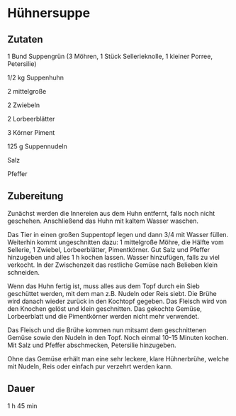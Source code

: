 # Hühnersuppe

## Zutaten

1 Bund Suppengrün (3 Möhren, 1 Stück Sellerieknolle, 1 kleiner Porree, Petersilie)

1/2 kg Suppenhuhn

2 mittelgroße

2 Zwiebeln

2 Lorbeerblätter

3 Körner Piment

125 g Suppennudeln

Salz

Pfeffer


## Zubereitung
Zunächst werden die Innereien aus dem Huhn entfernt, falls noch nicht geschehen. Anschließend das Huhn mit kaltem Wasser waschen.

Das Tier in einen großen Suppentopf legen und dann 3/4 mit Wasser füllen. Weiterhin kommt ungeschnitten dazu: 1 mittelgroße Möhre, die Hälfte vom Sellerie, 1 Zwiebel, Lorbeerblätter, Pimentkörner. Gut Salz und Pfeffer hinzugeben und alles 1 h kochen lassen. Wasser hinzufügen, falls zu viel verkocht.
In der Zwischenzeit das restliche Gemüse nach Belieben klein schneiden.

Wenn das Huhn fertig ist, muss alles aus dem Topf durch ein Sieb geschüttet werden, mit dem man z.B. Nudeln oder Reis siebt.
Die Brühe wird danach wieder zurück in den Kochtopf gegeben.
Das Fleisch wird von den Knochen gelöst und klein geschnitten.
Das gekochte Gemüse, Lorbeerblatt und die Pimentkörner werden nicht mehr verwendet.

Das Fleisch und die Brühe kommen nun mitsamt dem geschnittenen Gemüse sowie den Nudeln in den Topf. Noch einmal 10-15 Minuten kochen. Mit Salz und Pfeffer abschmecken, Petersilie hinzugeben.

Ohne das Gemüse erhält man eine sehr leckere, klare Hühnerbrühe, welche mit Nudeln, Reis oder einfach pur verzehrt werden kann.

## Dauer
1 h 45 min